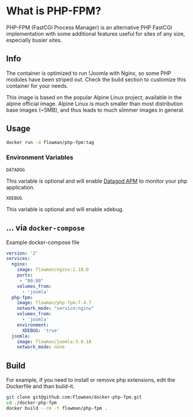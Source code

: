 # What is PHP-FPM?

PHP-FPM (FastCGI Process Manager) is an alternative PHP FastCGI implementation with some additional features useful for sites of any size, especially busier sites.

## Info

The container is optimized to run !Joomla with Nginx, so some PHP modules have been striped out. Check the build section to customize this container for your needs.

This image is based on the popular Alpine Linux project, available in the alpine official image. Alpine Linux is much smaller than most distribution base images (~5MB), and thus leads to much slimmer images in general.

## Usage

```bash
docker run -d flowman/php-fpm:tag
```

### Environment Variables

`DATADOG`

This variable is optional and will enable [Datagod APM](https://docs.datadoghq.com/tracing/setup_overview/setup/php/?tab=otherenvironments) to monitor your php application.

`XDEBUG`

This variable is optional and will enable xdebug.

## ... via `docker-compose`

Example docker-compose file

```yaml
version: '2'
services:
  nginx:
    image: flowman/nginx:1.18.0
    ports:
     - "80:80"
    volumes_from:
      - 'joomla'
  php-fpm:
    image: flowman/php-fpm:7.4.7
    network_mode: "service:nginx"
    volumes_from:
      - 'joomla'
    environment:
      XDEBUG: 'true'
  joomla:
    image: flowman/joomla:3.9.18
    network_mode: none
```

## Build

For example, if you need to install or remove php extensions, edit the Dockerfile and than build-it.

```bash
git clone git@github.com:Flowman/docker-php-fpm.git
cd ./docker-php-fpm
docker build --rm -t flowman/php-fpm .
```
